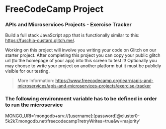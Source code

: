 # FreeCodeCamp Project

### APIs and Microservices Projects - Exercise Tracker
Build a full stack JavaScript app that is functionally similar to this: https://fuschia-custard.glitch.me/.

Working on this project will involve you writing your code on Glitch on our starter project. After completing this project you can copy your public glitch url (to the homepage of your app) into this screen to test it! Optionally you may choose to write your project on another platform but it must be publicly visible for our testing.

> More Information: https://www.freecodecamp.org/learn/apis-and-microservices/apis-and-microservices-projects/exercise-tracker

### The following environment variable has to be defined in order to run the microservice

MONGO_URI='mongodb+srv://[username]:[password]@cluster0-5k2k7.mongodb.net/freecodecamp?retryWrites=true&w=majority'
